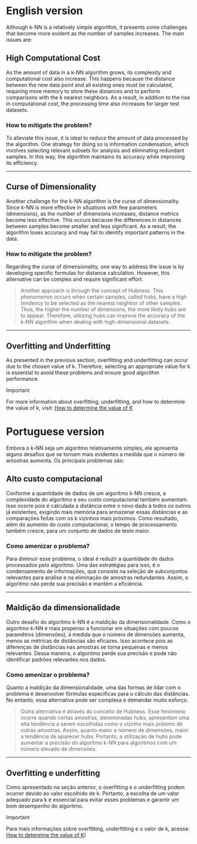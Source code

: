 # English version

Although k-NN is a relatively simple algorithm, it presents some challenges that become more evident as the number of samples increases. The main issues are:

## High Computational Cost
As the amount of data in a k-NN algorithm grows, its complexity and computational cost also increase. This happens because the distance between the new data point and all existing ones must be calculated, requiring more memory to store these distances and to perform comparisons with the k nearest neighbors. As a result, in addition to the rise in computational cost, the processing time also increases for larger test datasets.

### How to mitigate the problem?
To alleviate this issue, it is ideal to reduce the amount of data processed by the algorithm. One strategy for doing so is information condensation, which involves selecting relevant subsets for analysis and eliminating redundant samples. In this way, the algorithm maintains its accuracy while improving its efficiency.

***

## Curse of Dimensionality
Another challenge for the k-NN algorithm is the curse of dimensionality. Since k-NN is more effective in situations with few parameters (dimensions), as the number of dimensions increases, distance metrics become less effective. This occurs because the differences in distances between samples become smaller and less significant. As a result, the algorithm loses accuracy and may fail to identify important patterns in the data.

### How to mitigate the problem?
Regarding the curse of dimensionality, one way to address the issue is by developing specific formulas for distance calculation. However, this alternative can be complex and require significant effort.

> Another approach is through the concept of Hubness. This phenomenon occurs when certain samples, called hubs, have a high tendency to be selected as the nearest neighbor of other samples. Thus, the higher the number of dimensions, the more likely hubs are to appear. Therefore, utilizing hubs can improve the accuracy of the k-NN algorithm when dealing with high-dimensional datasets.

***

## Overfitting and Underfitting
As presented in the previous section, overfitting and underfitting can occur due to the chosen value of k. Therefore, selecting an appropriate value for k is essential to avoid these problems and ensure good algorithm performance.

> [!IMPORTANT]
> For more information about overfitting, underfitting, and how to determine the value of k, visit: [How to determine the value of K](https://github.com/mevianna/ISA/blob/main/KNN/1.concepts/3.How_to_determine_the_value_of_K.md)


# Portuguese version

Embora o k-NN seja um algoritmo relativamente simples, ele apresenta alguns desafios que se tornam mais evidentes a medida que o número de amostras aumenta. Os principais problemas são:

## Alto custo computacional
Conforme a quantidade de dados de um algoritmo k-NN cresce, a complexidade do algoritmo e seu custo computacional também aumentam. Isso ocorre pois é calculada a distância entre o novo dado à todos os outros já existentes, exigindo mais memória para armazenar essas distâncias e as comparações feitas com os k vizinhos mais próximos. Como resultado, além do aumento do custo computacional, o tempo de processamento também cresce, para um conjunto de dados de teste maior.

### Como amenizar o problema?
Para diminuir esse problema, o ideal é reduzir a quantidade de dados processados pelo algoritmo. Uma das estratégias para isso, é o condensamento de informações, que consiste na seleção de subconjuntos relevantes para análise e na eliminação de amostras redundantes. Assim, o algoritmo não perde sua precisão e mantém a eficiência.

***

## Maldição da dimensionalidade
Outro desafio do algoritmo k-NN é a maldição da dimensionalidade. Como o algoritmo k-NN é mais propenso a funcionar em situações com poucos paramêtros (dimensões), à medida que o número de dimensões aumenta, menos as métricas de distâncias são eficazes. Isso acontece pois as diferenças de distâncias nas amostras se torna pequenas e menos relevantes. Dessa maneira, o algoritmo perde sua precisão e pode não identificar padrões relevantes nos dados.

### Como amenizar o problema?
Quanto a maldição da dimensionalidade, uma das formas de lidar com o problema é desenvolver fórmulas especificas para o cálculo das distâncias. No entanto, essa alternativa pode ser complexa e demandar muito esforço.

>  Outra alternativa é através do conceito de Hubness. Esse fenômeno ocorre quando certas amostras, denominadas hubs, apresentam uma alta tendência a serem escolhidas como o vizinho mais próximo de outras amostras. Assim, quanto maior o número de dimensões, maior a tendência de aparecer hubs. Portanto, a utilização de hubs pode aumentar a precisão do algoritmo k-NN para algoritmos com um número elevado de dimensões.

***

## Overfitting e underfitting
Como apresentado na seção anterior, o overfitting e o underfitting podem ocorrer devido ao valor escolhido de k. Portanto, a escolha de um valor adequado para k é essencial para evitar esses problemas e garantir um bom desempenho do algoritmo.

> [!IMPORTANT]
> Para mais informações sobre overfitting, underfitting e o valor de k, acesse: [How to determine the value of K](https://github.com/mevianna/ISA/blob/main/KNN/1.concepts/3.How_to_determine_the_value_of_K.md))
